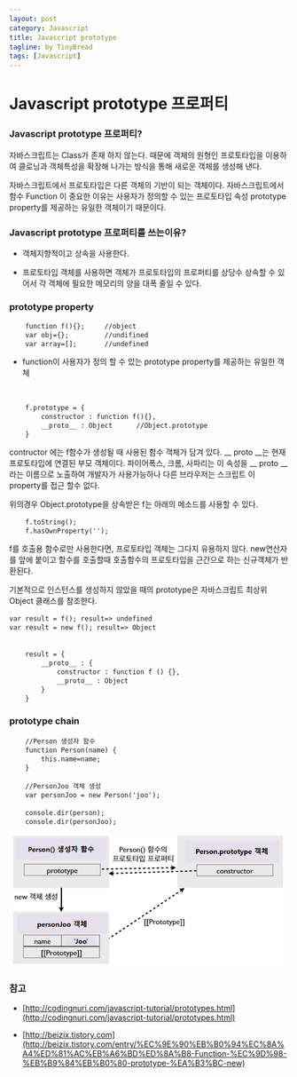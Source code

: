 ```yaml
---
layout: post
category: Javascript
title: Javascript prototype
tagline: by TinyBread
tags: [Javascript]
---
```



<!--more-->



  
# Javascript prototype 프로퍼티  


### Javascript prototype 프로퍼티?

자바스크립트는 Class가 존재 하지 않는다. 때문에 객체의 원형인 프로토타입을 이용하여 클로닝과 객체특성을 확장해 나가는 방식을 통해 새로운 객체를 생성해 낸다.

자바스크립트에서 프로토타입은 다른 객체의 기반이 되는 객체이다.
자바스크립트에서 함수 Function 이 중요한 이유는 사용자가 정의할 수 있는 프로토타입 속성 prototype property를 제공하는 유일한 객체이기 때문이다.

### Javascript prototype 프로퍼티를 쓰는이유? 
 
* 객체지향적이고 상속을 사용한다.

* 프로토타입 객체를 사용하면 객체가 프로토타입의 프로퍼티를 상당수 상속할 수 있어서 각 객체에 필요한 메모리의 양을 대폭 줄일 수 있다.




### prototype property
		function f(){}; 	//object
		var obj={};		    //undifined
		var array=[];		//undefined


* function이 사용자가 정의 할 수 있는 prototype property를 제공하는 유일한 객체

<br>

		f.prototype = {
			constructor : function f(){},
			__proto__ : Object		//Object.prototype
		}

contructor 에는 f함수가 생성될 때 사용된 함수 객체가 담겨 있다. __ proto __는 현재 프로토타입에 연결된 부모 객체이다.
파이어폭스, 크롬, 사파리는 이 속성을 __ proto __라는 이름으로 노출하여 개발자가 사용가능하나 다른 브라우저는 스크립트 이 property를 접근 할수 없다.


위의경우 Object.prototype을 상속받은 f는 아래의 메소드를 사용할 수 있다.

		f.toString();
		f.hasOwnProperty('');

f를 호출용 함수로만 사용한다면, 프로토타입 객체는 그다지 유용하지 않다. new연산자를 앞에 붙이고 함수를 호출할때 호출함수의 프로토타입을 근간으로 하는 신규객체가 반환된다.

기본적으로 인스턴스를 생성하지 않았을 때의 prototype은 자바스크립트 최상위 Object 클래스를 참조한다.

	var result = f(); result=> undefined
	var result = new f(); result=> Object


		result = {
			__proto__ : {
				constructor : function f () {},
				__proto__ : Object
			}
		}
### prototype chain

		//Person 생성자 함수
		function Person(name) {
			this.name=name;
		}
		
		//PersonJoo 객체 생성
		var personJoo = new Person('joo');
		
		console.dir(person);
		console.dir(personJoo); 
		  
<img src="/assets/themes/Snail/img/Javascript/Javascript prototype/prototypeChain.png" alt="">



### 참고
* [http://codingnuri.com/javascript-tutorial/prototypes.html](http://codingnuri.com/javascript-tutorial/prototypes.html)

* [http://beizix.tistory.com](http://beizix.tistory.com/entry/%EC%9E%90%EB%B0%94%EC%8A%A4%ED%81%AC%EB%A6%BD%ED%8A%B8-Function-%EC%9D%98-%EB%B9%84%EB%B0%80-prototype-%EA%B3%BC-new)